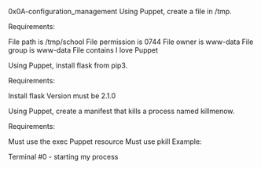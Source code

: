 0x0A-configuration_management
Using Puppet, create a file in /tmp.

Requirements:

File path is /tmp/school
File permission is 0744
File owner is www-data
File group is www-data
File contains I love Puppet

Using Puppet, install flask from pip3.

Requirements:

Install flask
Version must be 2.1.0

Using Puppet, create a manifest that kills a process named killmenow.

Requirements:

Must use the exec Puppet resource
Must use pkill
Example:

Terminal #0 - starting my process
